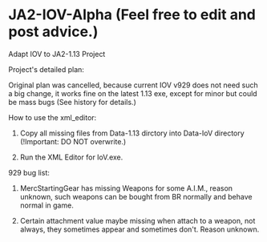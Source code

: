 JA2-IOV-Alpha 
(Feel free to edit and post advice.)
=============

Adapt IOV to JA2-1.13 Project

Project's detailed plan:

Original plan was cancelled, because current IOV v929 does not need such a big change, it works fine on the latest 1.13 exe, except for minor but could be mass bugs (See history for details.)

How to use the xml_editor:

1. Copy all missing files from Data-1.13 dirctory into Data-IoV directory (!Important: DO NOT overwrite.)

2. Run the XML Editor for IoV.exe.

929 bug list:
1. MercStartingGear has missing Weapons for some A.I.M., reason unknown, such weapons can be bought from BR normally and behave normal in game.

2. Certain attachment value maybe missing when attach to a weapon, not always, they sometimes appear and sometimes don't. Reason unknown.
